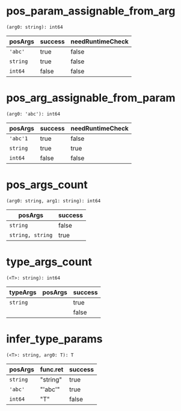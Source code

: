 # pos_param_assignable_from_arg

```dexscript
(arg0: string): int64
```

| posArgs    | success | needRuntimeCheck |
| ---        | ---     | ---              |
| `'abc'`    | true    | false            |
| `string`   | true    | false            |
| `int64`    | false   | false            |

# pos_arg_assignable_from_param

```dexscript
(arg0: 'abc'): int64
```

| posArgs    | success | needRuntimeCheck |
| ---        | ---     | ---              |
| `'abc'1`   | true    | false            |
| `string`   | true    | true             |
| `int64`    | false   | false            |

# pos_args_count

```dexscript
(arg0: string, arg1: string): int64
```

| posArgs          | success |
| ---              | ---     |
| `string`         | false   |
| `string, string` | true    |

# type_args_count

```dexscript
(<T>: string): int64
```

| typeArgs | posArgs | success |
| ---      | ---     | ---     |
| `string` |         | true    |
|          |         | false   |

# infer_type_params

```dexscript
(<T>: string, arg0: T): T
```

| posArgs  | func.ret | success |
| ---      | ---      | ---     |
| `string` | "string" | true    |
| `'abc'`  | "'abc'"  | true    |
| `int64`  | "T"      | false   |
